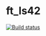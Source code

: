 ft_ls42
=======
[![Build status](https://travis-ci.org/spectrenoir06/ft_ls42.svg?branch=master)](https://travis-ci.org/spectrenoir06/ft_ls42)
